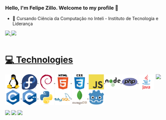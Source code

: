 ### Hello, I'm Felipe Zillo. Welcome to my profile 👋


- 🏫 Cursando Ciência da Computação no Inteli - Instituto de Tecnologia e Liderança

<div>
  <a href="https://github.com/felipezillo">
  <img height="150cm" src="https://github-readme-stats.vercel.app/api?username=felipezillo&show_icons=true&include_all_commits=true&count_private=true&theme=jolly"/>
  <img height="150cm" src="https://github-readme-stats.vercel.app/api/top-langs/?username=felipezillo&layout=compact&langs_count=6&theme=jolly"/>
</div>
<br>

<div>
  <h1>💻 Technologies</h1>
  <img align="right" src="https://images-ext-1.discordapp.net/external/TF4OJw4g5Tg4sewJJlA8hM55BABBURvJ8T1qPiTmRUE/https/media1.tenor.com/m/bdXrzy-_-LMAAAAd/sage-dance-funny-dance.gif?width=300&height=300">
  <div align="left">
  <img align="center" alt="felipe-linux" height="50" width="50" src="https://raw.githubusercontent.com/devicons/devicon/master/icons/linux/linux-original.svg">
  <img align="center" alt="felipe-fedora" height="50" width="50" src="https://github.com/devicons/devicon/blob/master/icons/fedora/fedora-original.svg">
  <img align="center" alt="felipe-debian" height="50" width="50" src="https://github.com/devicons/devicon/blob/master/icons/debian/debian-original.svg">
  <img align="center" alt="felipe-html" height="50" width="50" src="https://raw.githubusercontent.com/devicons/devicon/master/icons/html5/html5-original-wordmark.svg">
  <img align="center" alt="felipe-css" height="50" width="50" src="https://raw.githubusercontent.com/devicons/devicon/master/icons/css3/css3-original-wordmark.svg">
  <img align="center" alt="felipe-js" height="50" width="50" src="https://raw.githubusercontent.com/devicons/devicon/master/icons/javascript/javascript-original.svg">
  <img align="center" alt="felipe-node" height="50" width="50" src="https://raw.githubusercontent.com/devicons/devicon/master/icons/nodejs/nodejs-original-wordmark.svg">
  <img align="center" alt="felipe-php" height="50" width="50" src="https://raw.githubusercontent.com/devicons/devicon/master/icons/php/php-original.svg">
  <img align="center" alt="felipe-java" height="50" width="50" src="https://raw.githubusercontent.com/devicons/devicon/master/icons/java/java-original-wordmark.svg">
  <img align="center" alt="felipe-c" height="50" width="50" src="https://raw.githubusercontent.com/devicons/devicon/master/icons/c/c-original.svg">
  <img align="center" alt="felipe-cpp" height="50" width="50" src="https://raw.githubusercontent.com/devicons/devicon/master/icons/cplusplus/cplusplus-original.svg">
  <img align="center" alt="felipe-python" height="50" width="50" src="https://raw.githubusercontent.com/devicons/devicon/master/icons/python/python-original.svg">
  <img align="center" alt="felipe-mysql" height="50" width="50" src="https://raw.githubusercontent.com/devicons/devicon/master/icons/mysql/mysql-original-wordmark.svg">
  <img align="center" alt="felipe-mongodb" height="50" width="50" src="https://raw.githubusercontent.com/devicons/devicon/master/icons/mongodb/mongodb-original-wordmark.svg">
  <img align="center" alt="felipe-godot" height="50" width="50" src="https://raw.githubusercontent.com/devicons/devicon/master/icons/godot/godot-original.svg">
  
</div>
<br>
<div> 
  <a href="https://instagram.com/zillinho72" target="_blank"><img src="https://img.shields.io/badge/-Instagram-%23E4405F?style=for-the-badge&logo=instagram&logoColor=white" target="_blank"></a>
  <a href = "mailto:fzillo42@gmail.com"><img src="https://img.shields.io/badge/-Gmail-%23333?style=for-the-badge&logo=gmail&logoColor=white" target="_blank"></a>
  <a href="https://www.linkedin.com/in/felipe-zillo-72b367247/" target="_blank"><img src="https://img.shields.io/badge/-LinkedIn-%230077B5?style=for-the-badge&logo=linkedin&logoColor=white" target="_blank"></a> 
  
</div>
